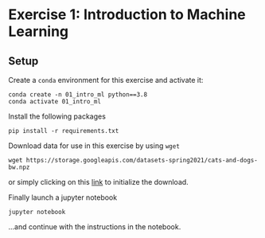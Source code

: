 # Exercise 1: Introduction to Machine Learning

## Setup

Create a `conda` environment for this exercise and activate it:

```
conda create -n 01_intro_ml python==3.8
conda activate 01_intro_ml
```

Install the following packages

```
pip install -r requirements.txt
```

Download data for use in this exercise by using `wget`
```
wget https://storage.googleapis.com/datasets-spring2021/cats-and-dogs-bw.npz
```
or simply clicking on this [link](https://storage.googleapis.com/datasets-spring2021/cats-and-dogs-bw.npz) to initialize the download.

Finally launch a jupyter notebook

```
jupyter notebook
```

...and continue with the instructions in the notebook.
